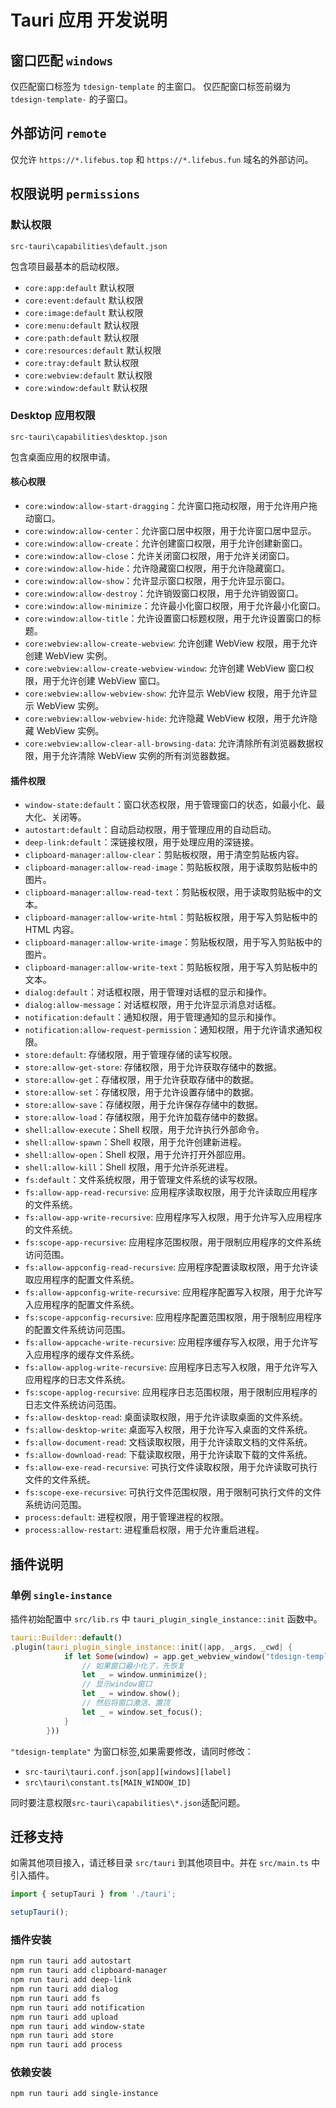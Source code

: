 # Tauri 应用 开发说明

## 窗口匹配 `windows`

仅匹配窗口标签为 `tdesign-template` 的主窗口。
仅匹配窗口标签前缀为 `tdesign-template-` 的子窗口。

## 外部访问 `remote`

仅允许 `https://*.lifebus.top` 和 `https://*.lifebus.fun` 域名的外部访问。

## 权限说明 `permissions`

### 默认权限

`src-tauri\capabilities\default.json`

包含项目最基本的启动权限。

- `core:app:default` 默认权限
- `core:event:default` 默认权限
- `core:image:default` 默认权限
- `core:menu:default` 默认权限
- `core:path:default` 默认权限
- `core:resources:default` 默认权限
- `core:tray:default` 默认权限
- `core:webview:default` 默认权限
- `core:window:default` 默认权限

### Desktop 应用权限

`src-tauri\capabilities\desktop.json`

包含桌面应用的权限申请。

#### 核心权限

- `core:window:allow-start-dragging`：允许窗口拖动权限，用于允许用户拖动窗口。
- `core:window:allow-center`：允许窗口居中权限，用于允许窗口居中显示。
- `core:window:allow-create`：允许创建窗口权限，用于允许创建新窗口。
- `core:window:allow-close`：允许关闭窗口权限，用于允许关闭窗口。
- `core:window:allow-hide`：允许隐藏窗口权限，用于允许隐藏窗口。
- `core:window:allow-show`：允许显示窗口权限，用于允许显示窗口。
- `core:window:allow-destroy`：允许销毁窗口权限，用于允许销毁窗口。
- `core:window:allow-minimize`：允许最小化窗口权限，用于允许最小化窗口。
- `core:window:allow-title`：允许设置窗口标题权限，用于允许设置窗口的标题。
- `core:webview:allow-create-webview`: 允许创建 WebView 权限，用于允许创建 WebView 实例。
- `core:webview:allow-create-webview-window`: 允许创建 WebView 窗口权限，用于允许创建 WebView 窗口。
- `core:webview:allow-webview-show`: 允许显示 WebView 权限，用于允许显示 WebView 实例。
- `core:webview:allow-webview-hide`: 允许隐藏 WebView 权限，用于允许隐藏 WebView 实例。
- `core:webview:allow-clear-all-browsing-data`: 允许清除所有浏览器数据权限，用于允许清除 WebView 实例的所有浏览器数据。

#### 插件权限

- `window-state:default`：窗口状态权限，用于管理窗口的状态，如最小化、最大化、关闭等。
- `autostart:default`：自动启动权限，用于管理应用的自动启动。
- `deep-link:default`：深链接权限，用于处理应用的深链接。
- `clipboard-manager:allow-clear`：剪贴板权限，用于清空剪贴板内容。
- `clipboard-manager:allow-read-image`：剪贴板权限，用于读取剪贴板中的图片。
- `clipboard-manager:allow-read-text`：剪贴板权限，用于读取剪贴板中的文本。
- `clipboard-manager:allow-write-html`：剪贴板权限，用于写入剪贴板中的 HTML 内容。
- `clipboard-manager:allow-write-image`：剪贴板权限，用于写入剪贴板中的图片。
- `clipboard-manager:allow-write-text`：剪贴板权限，用于写入剪贴板中的文本。
- `dialog:default`：对话框权限，用于管理对话框的显示和操作。
- `dialog:allow-message`：对话框权限，用于允许显示消息对话框。
- `notification:default`：通知权限，用于管理通知的显示和操作。
- `notification:allow-request-permission`：通知权限，用于允许请求通知权限。
- `store:default`: 存储权限，用于管理存储的读写权限。
- `store:allow-get-store`: 存储权限，用于允许获取存储中的数据。
- `store:allow-get`：存储权限，用于允许获取存储中的数据。
- `store:allow-set`：存储权限，用于允许设置存储中的数据。
- `store:allow-save`：存储权限，用于允许保存存储中的数据。
- `store:allow-load`：存储权限，用于允许加载存储中的数据。
- `shell:allow-execute`：Shell 权限，用于允许执行外部命令。
- `shell:allow-spawn`：Shell 权限，用于允许创建新进程。
- `shell:allow-open`：Shell 权限，用于允许打开外部应用。
- `shell:allow-kill`：Shell 权限，用于允许杀死进程。
- `fs:default`：文件系统权限，用于管理文件系统的读写权限。
- `fs:allow-app-read-recursive`: 应用程序读取权限，用于允许读取应用程序的文件系统。
- `fs:allow-app-write-recursive`: 应用程序写入权限，用于允许写入应用程序的文件系统。
- `fs:scope-app-recursive`: 应用程序范围权限，用于限制应用程序的文件系统访问范围。
- `fs:allow-appconfig-read-recursive`: 应用程序配置读取权限，用于允许读取应用程序的配置文件系统。
- `fs:allow-appconfig-write-recursive`: 应用程序配置写入权限，用于允许写入应用程序的配置文件系统。
- `fs:scope-appconfig-recursive`: 应用程序配置范围权限，用于限制应用程序的配置文件系统访问范围。
- `fs:allow-appcache-write-recursive`: 应用程序缓存写入权限，用于允许写入应用程序的缓存文件系统。
- `fs:allow-applog-write-recursive`: 应用程序日志写入权限，用于允许写入应用程序的日志文件系统。
- `fs:scope-applog-recursive`: 应用程序日志范围权限，用于限制应用程序的日志文件系统访问范围。
- `fs:allow-desktop-read`: 桌面读取权限，用于允许读取桌面的文件系统。
- `fs:allow-desktop-write`: 桌面写入权限，用于允许写入桌面的文件系统。
- `fs:allow-document-read`: 文档读取权限，用于允许读取文档的文件系统。
- `fs:allow-download-read`: 下载读取权限，用于允许读取下载的文件系统。
- `fs:allow-exe-read-recursive`: 可执行文件读取权限，用于允许读取可执行文件的文件系统。
- `fs:scope-exe-recursive`: 可执行文件范围权限，用于限制可执行文件的文件系统访问范围。
- `process:default`: 进程权限，用于管理进程的权限。
- `process:allow-restart`: 进程重启权限，用于允许重启进程。

## 插件说明

### 单例 `single-instance`

插件初始配置中 `src/lib.rs` 中 `tauri_plugin_single_instance::init` 函数中。

```rs
tauri::Builder::default()
.plugin(tauri_plugin_single_instance::init(|app, _args, _cwd| {
            if let Some(window) = app.get_webview_window("tdesign-template") {
                // 如果窗口最小化了，先恢复
                let _ = window.unminimize();
                // 显示window窗口
                let _ = window.show();
                // 然后将窗口激活、置顶
                let _ = window.set_focus();
            }
        }))
```

`"tdesign-template"` 为窗口标签,如果需要修改，请同时修改：

- `src-tauri\tauri.conf.json[app][windows][label]`
- `src\tauri\constant.ts[MAIN_WINDOW_ID]`

同时要注意权限`src-tauri\capabilities\*.json`适配问题。

## 迁移支持

如需其他项目接入，请迁移目录 `src/tauri` 到其他项目中。并在 `src/main.ts` 中引入插件。

```ts
import { setupTauri } from './tauri';

setupTauri();
```

### 插件安装

```sh
npm run tauri add autostart
npm run tauri add clipboard-manager
npm run tauri add deep-link
npm run tauri add dialog
npm run tauri add fs
npm run tauri add notification
npm run tauri add upload
npm run tauri add window-state
npm run tauri add store
npm run tauri add process
```

### 依赖安装

```sh
npm run tauri add single-instance
```
